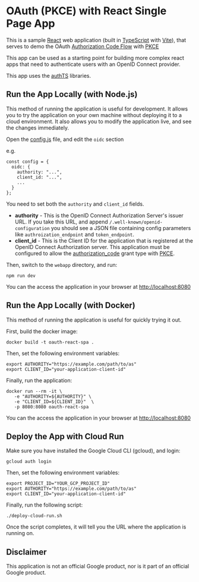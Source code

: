 <!--
 Copyright 2024 Google LLC

 Licensed under the Apache License, Version 2.0 (the "License");
 you may not use this file except in compliance with the License.
 You may obtain a copy of the License at

     http://www.apache.org/licenses/LICENSE-2.0

 Unless required by applicable law or agreed to in writing, software
 distributed under the License is distributed on an "AS IS" BASIS,
 WITHOUT WARRANTIES OR CONDITIONS OF ANY KIND, either express or implied.
 See the License for the specific language governing permissions and
 limitations under the License.
-->
# OAuth (PKCE) with React Single Page App 

This is a sample [React](https://react.dev/) web application (built in [TypeScript](https://www.typescriptlang.org/) with [Vite](https://vite.dev/)), that serves to demo the OAuth [Authorization Code Flow](https://oauth.net/2/grant-types/authorization-code/) with [PKCE](https://oauth.net/2/pkce/)

This app can be used as a starting point for building more complex react apps that need to authenticate users with an OpenID Connect provider.

This app uses the [authTS](https://github.com/authts) libraries.

## Run the App Locally (with Node.js)

This method of running the application is useful for development.
It allows you to try the application on your own machine without deploying it to a cloud environment.
It also allows you to modify the application live, and see the changes immediately.

Open the [config.js](/webapp/public/config.js) file, and edit the `oidc` section

e.g.

```shell
const config = {
  oidc: {
    authority: "...",
    client_id: "...",
    ...
  }
};
```

You need to set both the `authority` and `client_id` fields.

* **authority** - This is the OpenID Connect Authorization Server's issuer URL. If you take this URL, and append `/.well-known/openid-configuration` you should see a JSON file containing config parameters like `authroization_endpoint` and `token_endpoint`.
* **client_id** - This is the Client ID for the application that is registered at the OpenID Connect Authorization server. This application must be configured to allow the [authorization_code](https://oauth.net/2/grant-types/authorization-code/) grant type with [PKCE](https://oauth.net/2/pkce/).


Then, switch to the `webapp` directory, and run:

```shell
npm run dev
```

You can the access the application in your browser at [http://localhost:8080](http://localhost:8080)

## Run the App Locally (with Docker)

This method of running the application is useful for quickly trying it out.

First, build the docker image:
```shell
docker build -t oauth-react-spa .
```

Then, set the following environment variables:

```shell
export AUTHORITY="https://example.com/path/to/as"
export CLIENT_ID="your-application-client-id"
```

Finally, run the application:

```shell
docker run --rm -it \
   -e "AUTHORITY=${AUTHORITY}" \
   -e "CLIENT_ID=${CLIENT_ID}"  \
   -p 8080:8080 oauth-react-spa
```

You can the access the application in your browser at [http://localhost:8080](http://localhost:8080)


## Deploy the App with Cloud Run

Make sure you have installed the Google Cloud CLI (gcloud), and login:

```shell
gcloud auth login
```

Then, set the following environment variables:

```shell
export PROJECT_ID="YOUR_GCP_PROJECT_ID"
export AUTHORITY="https://example.com/path/to/as"
export CLIENT_ID="your-application-client-id"
```

Finally, run the following script:

```shell
./deploy-cloud-run.sh
```

Once the script completes, it will tell you the URL where the application is running on.

## Disclaimer
This application is not an official Google product, nor is it part of an official Google product.